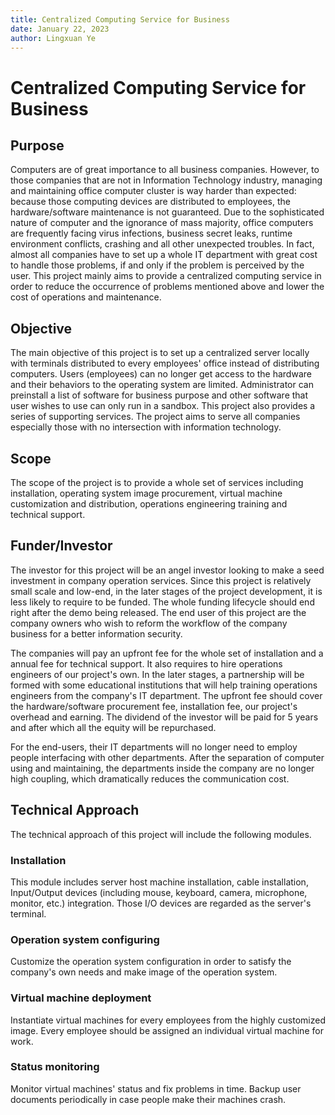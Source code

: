 ```yaml
---
title: Centralized Computing Service for Business
date: January 22, 2023
author: Lingxuan Ye
---
```


# Centralized Computing Service for Business

## Purpose

Computers are of great importance to all business companies. However, to those companies that are not in Information Technology industry, managing and maintaining office computer cluster is way harder than expected: because those computing devices are distributed to employees, the hardware/software maintenance is not guaranteed. Due to the sophisticated nature of computer and the ignorance of mass majority, office computers are frequently facing virus infections, business secret leaks, runtime environment conflicts, crashing and all other unexpected troubles. In fact, almost all companies have to set up a whole IT department with great cost to handle those problems, if and only if the problem is perceived by the user. This project mainly aims to provide a centralized computing service in order to reduce the occurrence of problems mentioned above and lower the cost of operations and maintenance.

## Objective

The main objective of this project is to set up a centralized server locally with terminals distributed to every employees' office instead of distributing computers. Users (employees) can no longer get access to the hardware and their behaviors to the operating system are limited. Administrator can preinstall a list of software for business purpose and other software that user wishes to use can only run in a sandbox. This project also provides a series of supporting services. The project aims to serve all companies especially those with no intersection with information technology.

## Scope

The scope of the project is to provide a whole set of services including installation, operating system image procurement, virtual machine customization and distribution, operations engineering training and technical support.

## Funder/Investor

The investor for this project will be an angel investor looking to make a seed investment in company operation services. Since this project is relatively small scale and low-end, in the later stages of the project development, it is less likely to require to be funded. The whole funding lifecycle should end right after the demo being released. The end user of this project are the company owners who wish to reform the workflow of the company business for a better information security.

The companies will pay an upfront fee for the whole set of installation and a annual fee for technical support. It also requires to hire operations engineers of our project's own. In the later stages, a partnership will be formed with some educational institutions that will help training operations engineers from the company's IT department. The upfront fee should cover the hardware/software procurement fee, installation fee, our project's overhead and earning. The dividend of the investor will be paid for 5 years and after which all the equity will be repurchased.

For the end-users, their IT departments will no longer need to employ people interfacing with other departments. After the separation of computer using and maintaining, the departments inside the company are no longer high coupling, which dramatically reduces the communication cost.

## Technical Approach

The technical approach of this project will include the following modules.

### Installation

This module includes server host machine installation, cable installation, Input/Output devices (including mouse, keyboard, camera, microphone, monitor, etc.) integration. Those I/O devices are regarded as the server's terminal.

### Operation system configuring

Customize the operation system configuration in order to satisfy the company's own needs and make image of the operation system.

### Virtual machine deployment

Instantiate virtual machines for every employees from the highly customized image. Every employee should be assigned an individual virtual machine for work.

### Status monitoring

Monitor virtual machines' status and fix problems in time. Backup user documents periodically in case people make their machines crash.
